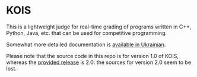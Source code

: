 # KOIS

This is a lightweight judge for real-time grading of programs written in C++, Python, Java, etc. that can be used for competitive programming.

Somewhat more detailed documentation is [available in Ukrainian](README-ukr.md).

Please note that the source code in this repo is for version 1.0 of KOIS, whereas the [provided release](https://github.com/danmysak/KOIS/releases/) is 2.0: the sources for version 2.0 seem to be lost.